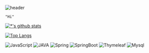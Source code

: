 ![header](https://capsule-render.vercel.app/api?type=rounded&color=gradient&height=80&section=header&fontSize=40&text=IT%20전문가&animation=scaleln)

```
"Hi"
```

<!-- <image src='images/감자.png' width=200 height=200></image> -->

[![*'s github stats](https://github-readme-stats.vercel.app/api?username=cmy0131&show_icons=true&theme=tokyonight)](https://github.com/cmy0131)

[![Top Langs](https://github-readme-stats.vercel.app/api/top-langs/?username=cmy0131&layout=compact&theme=dracula)](https://github.com/cmy0131/github-readme-stats)

![JavaScript](https://img.shields.io/badge/-JavaScript-123456?style=flat-square&logo=Javascript&logoColor=blue)
![JAVA](https://img.shields.io/badge/-JAVA-007396?style=flat&logo=Java&logoColor=ffffff)
![Spring](https://img.shields.io/badge/-Spring-6DB33F?style=for-the-badge&logo=Spring&logoColor=white)
![SpringBoot](https://img.shields.io/badge/-Springboot-3178C6?style=flat-square&logo=Springboot&logoColor=white)
![Thymeleaf](https://img.shields.io/badge/-Thymeleaf-FD5750?style=flat-square&logo=Thymeleaf&logoColor=magenta)
![Mysql](https://img.shields.io/badge/-Mysql-1F305F?style=flat-square&logo=mysql&logoColor=white)















